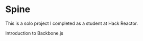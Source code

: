 Spine
==============

This is a solo project I completed as a student at Hack Reactor.

Introduction to Backbone.js
